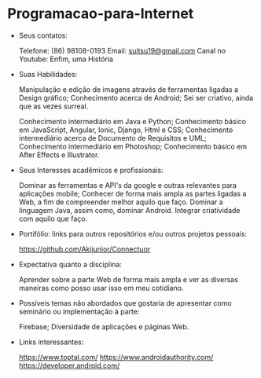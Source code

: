 # Programacao-para-Internet

- Seus contatos:
    
    Telefone: (86) 98108-0193
    Email: suitsu19@gmail.com
    Canal no Youtube: Enfim, uma História

- Suas Habilidades:

    Manipulação e edição de imagens através de ferramentas ligadas a Design gráfico;
    Conhecimento acerca de Android;
    Sei ser criativo, ainda que as vezes surreal.

    Conhecimento intermediário em Java e Python;
    Conhecimento básico em JavaScript, Angular, Ionic, Django, Html e CSS;
    Conhecimento intermediário acerca de Documento de Requisitos e UML;
    Conhecimento intermediário em Photoshop;
    Conhecimento básico em After Effects e Illustrator.

- Seus Interesses acadêmicos e profissionais:

    Dominar as ferramentas e API's da google e outras relevantes para aplicações mobile;
    Conhecer de forma mais ampla as partes ligadas a Web, a fim de compreender melhor aquilo que faço.
    Dominar a linguagem Java, assim como, dominar Android.
    Integrar criatividade com aquilo que faço. 

- Portifólio: links para outros repositórios e/ou outros projetos pessoais:

    https://github.com/Akijunior/Connectuor

- Expectativa quanto a disciplina:

    Aprender sobre a parte Web de forma mais ampla e ver as diversas maneiras como posso usar isso em meu cotidiano.

- Possíveis temas não abordados que gostaria de apresentar como seminário ou implementação à parte:

    Firebase;
    Diversidade de aplicações e páginas Web.

- Links interessantes:

    https://www.toptal.com/
    https://www.androidauthority.com/
    https://developer.android.com/


